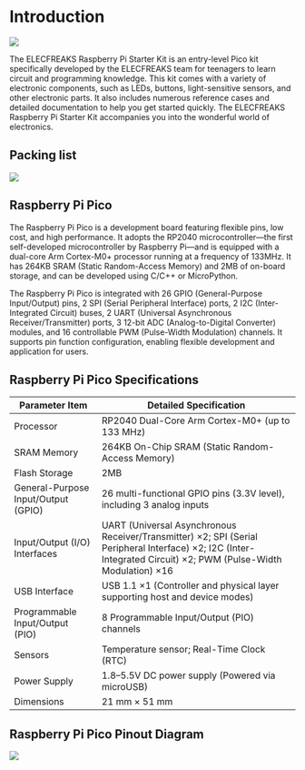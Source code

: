 ﻿---
sidebar_position: 1
sidebar_label: Introduction to ELECFREAKS Raspberry Pi Starter Kit
---

# Introduction

![](https://wiki-media-ef.oss-cn-hongkong.aliyuncs.com/docs/pico/pico-starter-kit/images/pico-starter-kit-01.png)

The ELECFREAKS Raspberry Pi Starter Kit is an entry-level Pico kit specifically developed by the ELECFREAKS team for teenagers to learn circuit and programming knowledge.
This kit comes with a variety of electronic components, such as LEDs, buttons, light-sensitive sensors, and other electronic parts. It also includes numerous reference cases and detailed documentation to help you get started quickly. The ELECFREAKS Raspberry Pi Starter Kit accompanies you into the wonderful world of electronics.

## Packing list
![](https://wiki-media-ef.oss-cn-hongkong.aliyuncs.com/docs/pico/pico-starter-kit/images/pico-starter-kit-02.png)

## Raspberry Pi Pico

The Raspberry Pi Pico is a development board featuring flexible pins, low cost, and high performance. It adopts the RP2040 microcontroller—the first self-developed microcontroller by Raspberry Pi—and is equipped with a dual-core Arm Cortex-M0+ processor running at a frequency of 133MHz. It has 264KB SRAM (Static Random-Access Memory) and 2MB of on-board storage, and can be developed using C/C++ or MicroPython.

The Raspberry Pi Pico is integrated with 26 GPIO (General-Purpose Input/Output) pins, 2 SPI (Serial Peripheral Interface) ports, 2 I2C (Inter-Integrated Circuit) buses, 2 UART (Universal Asynchronous Receiver/Transmitter) ports, 3 12-bit ADC (Analog-to-Digital Converter) modules, and 16 controllable PWM (Pulse-Width Modulation) channels. It supports pin function configuration, enabling flexible development and application for users.

## Raspberry Pi Pico Specifications

| Parameter Item                | Detailed Specification                                                                 |
|-------------------------------|----------------------------------------------------------------------------------------|
| Processor                     | RP2040 Dual-Core Arm Cortex-M0+ (up to 133 MHz)                                        |
| SRAM Memory                   | 264KB On-Chip SRAM (Static Random-Access Memory)                                       |
| Flash Storage                 | 2MB                                                                                    |
| General-Purpose Input/Output (GPIO) | 26 multi-functional GPIO pins (3.3V level), including 3 analog inputs                  |
| Input/Output (I/O) Interfaces  | UART (Universal Asynchronous Receiver/Transmitter) ×2; SPI (Serial Peripheral Interface) ×2; I2C (Inter-Integrated Circuit) ×2; PWM (Pulse-Width Modulation) ×16 |
| USB Interface                 | USB 1.1 ×1 (Controller and physical layer supporting host and device modes)            |
| Programmable Input/Output (PIO) | 8 Programmable Input/Output (PIO) channels                                              |
| Sensors                       | Temperature sensor; Real-Time Clock (RTC)                                              |
| Power Supply                  | 1.8–5.5V DC power supply (Powered via microUSB)                                         |
| Dimensions                    | 21 mm × 51 mm                                                                          |

## Raspberry Pi Pico Pinout Diagram

![](https://wiki-media-ef.oss-cn-hongkong.aliyuncs.com/docs/pico/pico-starter-kit/images/pico-starter-kit-03.png)
